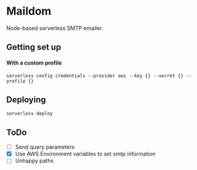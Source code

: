 # Maildom

Node-based serverless SMTP emailer.

## Getting set up

#### With a custom profile

```
serverless config credentials --provider aws --key {} --secret {} --profile {}
```

## Deploying

```
serverless deploy
```

## ToDo

- [ ] Send query parameters
- [x] Use AWS Environment variables to set smtp information
- [ ] Unhappy paths
